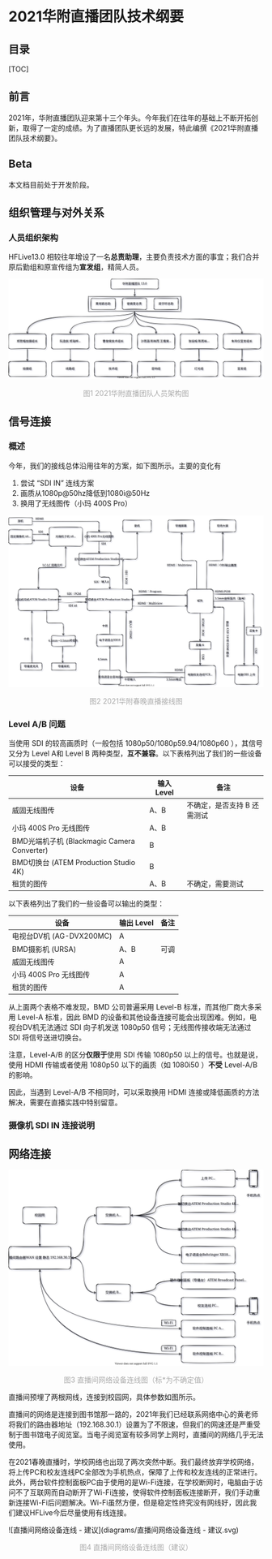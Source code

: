 # **2021华附直播团队技术纲要**

## 目录

[TOC]

## **前言**

2021年，华附直播团队迎来第十三个年头。今年我们在往年的基础上不断开拓创新，取得了一定的成绩。为了直播团队更长远的发展，特此编撰《2021华附直播团队技术纲要》。

## **Beta**

本文档目前处于开发阶段。

## **组织管理与对外关系**

### 人员组织架构

HFLive13.0 相较往年增设了一名**总责助理**，主要负责技术方面的事宜；我们合并原后勤组和原宣传组为**宣发组**，精简人员。

![人员组织架构](./diagrams/人员组织架构.svg)

<center style="color: #aaaaaa"> 图1 2021华附直播团队人员架构图</center>

## **信号连接**

### 概述

今年，我们的接线总体沿用往年的方案，如下图所示。主要的变化有

1. 尝试 “SDI IN” 连线方案
2. 画质从1080p@50hz降低到1080i@50Hz
3. 换用了无线图传（小玛 400S Pro）

![图1 2021春晚实际接线图](./diagrams/2021春晚实际接线图.svg)

<center style="color: #aaaaaa"> 图2 2021华附春晚直播接线图</center>

### Level A/B 问题

当使用 SDI 的较高画质时（一般包括 1080p50/1080p59.94/1080p60 ），其信号又分为 Level A和 Level B 两种类型，**互不兼容**。以下表格列出了我们的一些设备可以接受的类型：

| 设备                                        | 输入 Level | 备注                        |
| ------------------------------------------- | ---------- | --------------------------- |
| 威固无线图传                                | A、B       | 不确定，是否支持 B 还需测试 |
| 小玛 400S Pro 无线图传                      | A、B       |                             |
| BMD光端机子机 (Blackmagic Camera Converter) | B          |                             |
| BMD切换台 (ATEM Production Studio 4K)       | B          |                             |
| 租赁的图传                                  | A、B       | 不确定，需要测试            |

以下表格列出了我们的一些设备可以输出的类型：

| 设备                     | 输出 Level | 备注 |
| ------------------------ | ---------- | ---- |
| 电视台DV机 (AG-DVX200MC) | A          |      |
| BMD摄影机 (URSA)         | A、B       | 可调 |
| 威固无线图传             | A          |      |
| 小玛 400S Pro 无线图传   | A          |      |
| 租赁的图传               | A          |      |

从上面两个表格不难发现，BMD 公司普遍采用 Level-B 标准，而其他厂商大多采用 Level-A 标准，因此 BMD 的设备和其他设备连接可能会出现困难。例如，电视台DV机无法通过 SDI 向子机发送 1080p50 信号；无线图传接收端无法通过 SDI 将信号送进切换台。

注意，Level-A/B 的区分**仅限于**使用 SDI 传输 1080p50 以上的信号。也就是说，使用 HDMI 传输或者使用 1080p50 以下的画质（如 1080i50 ）**不受** Level-A/B 的影响。

因此，当遇到 Level-A/B 不相同时，可以采取换用 HDMI 连接或降低画质的方法解决，需要在直播实践中特别留意。

### 摄像机 SDI IN 连接说明



## 网络连接

![直播间网络设备连线](diagrams/直播间网络设备连线.svg)

<center style="color: #aaaaaa">图3 直播间网络设备连线图（标*为不确定值）</center>

直播间预埋了两根网线，连接到校园网，具体参数如图所示。

直播间的网络是连接到图书馆那一路的，2021年我们已经联系网络中心的黄老师将我们的路由器地址（192.168.30.1）设置为了不限速，但我们的网速还是严重受制于图书馆电子阅览室。当电子阅览室有较多同学上网时，直播间的网络几乎无法使用。

在2021春晚直播时，学校网络也出现了两次突然中断。我们最终放弃学校网络，将上传PC和校友连线PC全部改为手机热点，保障了上传和校友连线的正常进行。此外，两台软件控制面板PC由于使用的是Wi-Fi连接，在学校断网时，电脑由于访问不了互联网而自动断开了Wi-Fi连接，使得软件控制面板连接断开，我们手动重新连接Wi-Fi后问题解决。Wi-Fi虽然方便，但是稳定性终究没有网线好，因此我们建议HFLive今后尽量使用有线连接。

![直播间网络设备连线 - 建议](diagrams/直播间网络设备连线 - 建议.svg)

<center style="color:#aaaaaa">图4 直播间网络设备连线图（建议）</center>

